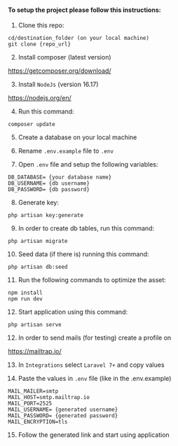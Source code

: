 #### To setup the project please follow this instructions:

1. Clone this repo:

```
cd/destination_folder (on your local machine)
git clone {repo_url}
```

2. Install composer (latest version)

https://getcomposer.org/download/

3. Install `NodeJs` (version 16.17)

https://nodejs.org/en/

4. Run this command: 

```
composer update
```

5. Create a database on your local machine

6. Rename `.env.example` file to `.env`

7. Open `.env` file and setup the following variables:

```
DB_DATABASE= {your database name}
DB_USERNAME= {db username}
DB_PASSWORD= {db password}
```

8. Generate key:

```
php artisan key:generate
```

9. In order to create db tables, run this command:

```
php artisan migrate
```
10. Seed data (if there is) running this command:

```
php artisan db:seed
```

11. Run the following commands to optimize the asset:

```
npm install
npm run dev
```

12. Start application using this command:

```
php artisan serve
```

12. In order to send mails (for testing) create a profile on 

https://mailtrap.io/

13. In `Integrations` select `Laravel 7+` and copy values

14. Paste the values in `.env` file (like in the .env.example)

```
MAIL_MAILER=smtp
MAIL_HOST=smtp.mailtrap.io
MAIL_PORT=2525
MAIL_USERNAME= {generated username}
MAIL_PASSWORD= {generated password}
MAIL_ENCRYPTION=tls
```

15. Follow the generated link and start using application
